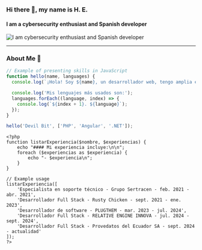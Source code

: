 ### Hi there 👋, my name is H. E.
#### I am a cybersecurity enthusiast and Spanish developer
![I am cybersecurity enthusiast and Spanish developer](https://media.giphy.com/media/du3J3cXyzhj75IOgvA/giphy.gif)

---

### About Me 🚀

```javascript
// Example of presenting skills in JavaScript
function hello(name, languages) {
  console.log(`¡Hola! Soy ${name}, un desarrollador web, tengo amplia experiencia en los siguientes lenguajes:`);

  console.log('Mis lenguajes más usados son:');
  languages.forEach((language, index) => {
    console.log(`${index + 1}. ${language}`);
  });
}

hello('Devil Bit', ['PHP', 'Angular', '.NET']);

````
````
<?php
function listarExperiencia($nombre, $experiencias) {
    echo "#### Mi experiencia incluye:\n\n";
    foreach ($experiencias as $experiencia) {
        echo "- $experiencia\n";
    }
}

// Example usage
listarExperiencia([
    'Especialista en soporte técnico - Grupo Sertracen - feb. 2021 - abr. 2021',
    'Desarrollador Full Stack - Rusty Chicken - sept. 2021 - ene. 2023',
    'Desarrollador de software - PLUGTHEM - mar. 2023 - jul. 2024',
    'Desarrollador Full Stack - RELATIVE ENGINE INNOVA - jul. 2024 - sept. 2024',
    'Desarrollador Full Stack - Provedatos del Ecuador SA - sept. 2024 - actualidad'
]);
?>
